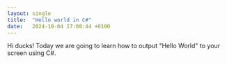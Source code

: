 ```yaml
---
layout: single
title:  "Hello world in C#"
date:   2024-10-04 17:00:44 +0100
---
```

Hi ducks! Today we are going to learn how to output "Hello World" to your screen using C#.